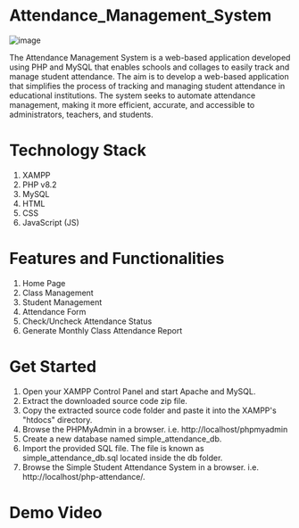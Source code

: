 # Attendance_Management_System

![image](https://github.com/user-attachments/assets/a2d03001-2663-472c-9e4b-e2ad9efb70af)

The Attendance Management System is a web-based application developed using PHP and MySQL that enables schools and collages to easily track and manage student attendance. The aim is to develop a web-based application that simplifies the process of tracking and managing student attendance in educational institutions. The system seeks to automate attendance management, making it more efficient, accurate, and accessible to administrators, teachers, and students.

# Technology Stack

1. XAMPP
2. PHP v8.2
3. MySQL
4. HTML
5. CSS
6. JavaScript (JS)

# Features and Functionalities

1. Home Page
2. Class Management
3. Student Management
4. Attendance Form
5. Check/Uncheck Attendance Status
6. Generate Monthly Class Attendance Report

# Get Started

1. Open your XAMPP Control Panel and start Apache and MySQL.
2. Extract the downloaded source code zip file.
3. Copy the extracted source code folder and paste it into the XAMPP's "htdocs" directory.
4. Browse the PHPMyAdmin in a browser. i.e. http://localhost/phpmyadmin
5. Create a new database named simple_attendance_db.
6. Import the provided SQL file. The file is known as simple_attendance_db.sql located inside the db folder.
7. Browse the Simple Student Attendance System in a browser. i.e. http://localhost/php-attendance/.
   
# Demo Video



